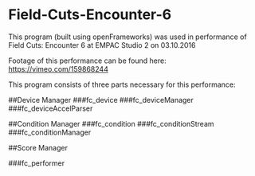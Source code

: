 # Field-Cuts-Encounter-6

This program (built using openFrameworks) was used in performance of Field Cuts: Encounter 6 at EMPAC Studio 2 on 03.10.2016

Footage of this performance can be found here: https://vimeo.com/159868244 

This program consists of three parts necessary for this performance:

##Device Manager
###fc_device
###fc_deviceManager
###fc_deviceAccelParser

##Condition Manager
###fc_condition
###fc_conditionStream
###fc_conditionManager

##Score Manager

###fc_performer
